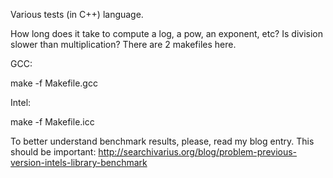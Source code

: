 Various tests (in C++) language.

How long does it take to compute a log, a pow, an exponent, etc?
Is division slower than multiplication?
There are 2 makefiles here.


GCC:

make -f Makefile.gcc

Intel:

make -f Makefile.icc

To better understand benchmark results,
please, read my blog entry. This should be important: 
http://searchivarius.org/blog/problem-previous-version-intels-library-benchmark



              

